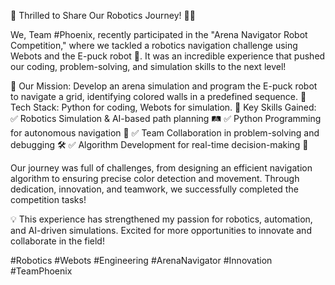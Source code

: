 🚀 Thrilled to Share Our Robotics Journey! 🤖🎯

We, Team #Phoenix, recently participated in the "Arena Navigator Robot Competition," where we tackled a robotics navigation challenge using Webots and the E-puck robot 🤖. It was an incredible experience that pushed our coding, problem-solving, and simulation skills to the next level!

🔹 Our Mission: Develop an arena simulation and program the E-puck robot to navigate a grid, identifying colored walls in a predefined sequence. 
🔹 Tech Stack: Python for coding, Webots for simulation. 
🔹 Key Skills Gained: ✅ Robotics Simulation & AI-based path planning 🛤️ ✅ Python Programming for autonomous navigation 🧭 ✅ Team Collaboration in problem-solving and debugging 🛠️ ✅ Algorithm Development for real-time decision-making 🧠

Our journey was full of challenges, from designing an efficient navigation algorithm to ensuring precise color detection and movement. Through dedication, innovation, and teamwork, we successfully completed the competition tasks!

💡 This experience has strengthened my passion for robotics, automation, and AI-driven simulations. Excited for more opportunities to innovate and collaborate in the field!

#Robotics #Webots #Engineering #ArenaNavigator #Innovation #TeamPhoenix
